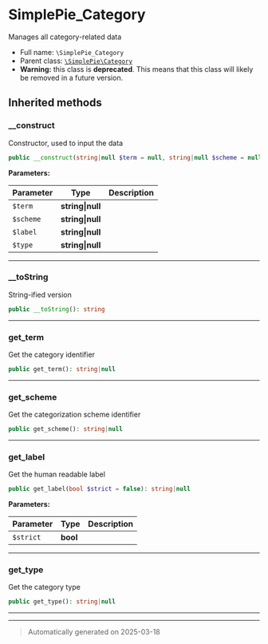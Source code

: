 
# SimplePie_Category

Manages all category-related data



* Full name: `\SimplePie_Category`
* Parent class: [`\SimplePie\Category`](./SimplePie/Category.md)
* **Warning:** this class is **deprecated**. This means that this class will likely be removed in a future version.






## Inherited methods


### __construct

Constructor, used to input the data

```php
public __construct(string|null $term = null, string|null $scheme = null, string|null $label = null, string|null $type = null): mixed
```








**Parameters:**

| Parameter | Type | Description |
|-----------|------|-------------|
| `$term` | **string&#124;null** |  |
| `$scheme` | **string&#124;null** |  |
| `$label` | **string&#124;null** |  |
| `$type` | **string&#124;null** |  |





***

### __toString

String-ified version

```php
public __toString(): string
```












***

### get_term

Get the category identifier

```php
public get_term(): string|null
```












***

### get_scheme

Get the categorization scheme identifier

```php
public get_scheme(): string|null
```












***

### get_label

Get the human readable label

```php
public get_label(bool $strict = false): string|null
```








**Parameters:**

| Parameter | Type | Description |
|-----------|------|-------------|
| `$strict` | **bool** |  |





***

### get_type

Get the category type

```php
public get_type(): string|null
```












***


***
> Automatically generated on 2025-03-18
